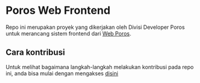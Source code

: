 # Poros Web Frontend
Repo ini merupakan proyek yang dikerjakan oleh Divisi Developer Poros untuk merancang sistem frontend dari [Web Poros](https://porosfilkom.ub.ac.id/).

## Cara kontribusi
Untuk melihat bagaimana langkah-langkah melakukan kontribusi pada repo ini, anda bisa mulai dengan mengakses [disini](.github/CONTRIBUTING.md)
